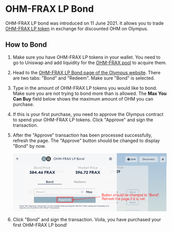 # OHM-FRAX LP Bond

OHM-FRAX LP bond was introduced on 11 June 2021. It allows you to trade [OHM-FRAX LP token](https://v2.info.uniswap.org/pair/0x2dce0dda1c2f98e0f171de8333c3c6fe1bbf4877) in exchange for discounted OHM on Olympus.

## How to Bond

1. Make sure you have OHM-FRAX LP tokens in your wallet. You need to go to Uniswap and add liquidity for the [OHM-FRAX pool](https://v2.info.uniswap.org/pair/0x2dce0dda1c2f98e0f171de8333c3c6fe1bbf4877) to acquire them.

2. Head to the [OHM-FRAX LP Bond page of the Olympus website](https://app.olympusdao.finance/#/bonds/ohm_frax_lp). There are two tabs: "Bond" and "Redeem". Make sure "Bond" is selected.

3. Type in the amount of OHM-FRAX LP tokens you would like to bond. Make sure you are not trying to bond more than is allowed. The **Max You Can Buy** field below shows the maximum amount of OHM you can purchase.

4. If this is your first purchase, you need to approve the Olympus contract to spend your OHM-FRAX LP tokens. Click "Approve" and sign the transaction.

5. After the "Approve" transaction has been processed successfully, refresh the page. The "Approve" button should be changed to display "Bond" by now.

    ![Refresh the page after the token approval process](../.gitbook/assets/using-the-website/bonds/bond_ohm_frax_refresh.png)

6. Click "Bond" and sign the transaction. Voila, you have purchased your first OHM-FRAX LP bond!

